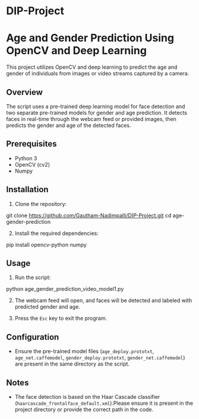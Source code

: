 # DIP-Project


# Age and Gender Prediction Using OpenCV and Deep Learning

This project utilizes OpenCV and deep learning to predict the age and gender of individuals from images or video streams captured by a camera.

## Overview

The script uses a pre-trained deep learning model for face detection and two separate pre-trained models for gender and age prediction. It detects faces in real-time through the webcam feed or provided images, then predicts the gender and age of the detected faces.

## Prerequisites

- Python 3
- OpenCV (cv2)
- Numpy

## Installation

1. Clone the repository:

git clone https://github.com/Gautham-Nadimpalli/DIP-Project.git
cd age-gender-prediction


2. Install the required dependencies:

pip install opencv-python numpy


## Usage

1. Run the script:

python age_gender_prediction_video_model1.py

2. The webcam feed will open, and faces will be detected and labeled with predicted gender and age.

3. Press the `Esc` key to exit the program.

## Configuration

- Ensure the pre-trained model files (`age_deploy.prototxt`, `age_net.caffemodel`, `gender_deploy.prototxt`, `gender_net.caffemodel`) are present in the same directory as the script.

## Notes
- The face detection is based on the Haar Cascade classifier (`haarcascade_frontalface_default.xml`).Please ensure it is present in the project directory or provide the correct path in the code.
































